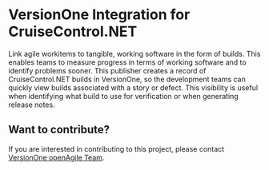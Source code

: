 # VersionOne Integration for CruiseControl.NET

Link agile workitems to tangible, working software in the form of builds. This enables teams to measure progress in terms of working software and to identify problems sooner. This publisher creates a record of CruiseControl.NET builds in VersionOne, so the development teams can quickly view builds associated with a story or defect. This visibility is useful when identifying what build to use for verification or when generating release notes.

## Want to contribute?
If you are interested in contributing to this project, please contact [VersionOne openAgile Team](mailto:openAgileSupport@versionone.com).
